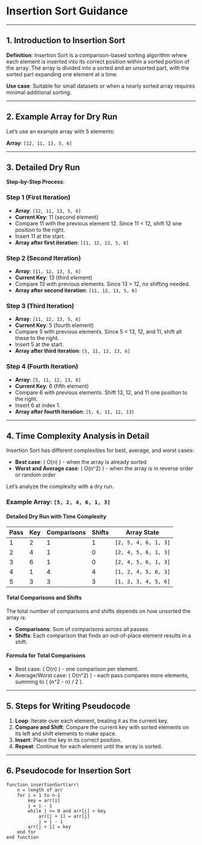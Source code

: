 # Insertion Sort Guidance

---

## 1. Introduction to Insertion Sort
**Definition**: Insertion Sort is a comparison-based sorting algorithm where each element is inserted into its correct position within a sorted portion of the array. The array is divided into a sorted and an unsorted part, with the sorted part expanding one element at a time.

**Use case**: Suitable for small datasets or when a nearly sorted array requires minimal additional sorting.

---

## 2. Example Array for Dry Run
Let’s use an example array with 5 elements:

**Array**: `[12, 11, 13, 5, 6]`

---

## 3. Detailed Dry Run

**Step-by-Step Process**:

### Step 1 (First Iteration)
- **Array**: `[12, 11, 13, 5, 6]`
- **Current Key**: 11 (second element)
- Compare 11 with the previous element 12. Since 11 < 12, shift 12 one position to the right.
- Insert 11 at the start.
- **Array after first iteration**: `[11, 12, 13, 5, 6]`

### Step 2 (Second Iteration)
- **Array**: `[11, 12, 13, 5, 6]`
- **Current Key**: 13 (third element)
- Compare 13 with previous elements. Since 13 > 12, no shifting needed.
- **Array after second iteration**: `[11, 12, 13, 5, 6]`

### Step 3 (Third Iteration)
- **Array**: `[11, 12, 13, 5, 6]`
- **Current Key**: 5 (fourth element)
- Compare 5 with previous elements. Since 5 < 13, 12, and 11, shift all these to the right.
- Insert 5 at the start.
- **Array after third iteration**: `[5, 11, 12, 13, 6]`

### Step 4 (Fourth Iteration)
- **Array**: `[5, 11, 12, 13, 6]`
- **Current Key**: 6 (fifth element)
- Compare 6 with previous elements. Shift 13, 12, and 11 one position to the right.
- Insert 6 at index 1.
- **Array after fourth iteration**: `[5, 6, 11, 12, 13]`

---

## 4. Time Complexity Analysis in Detail

Insertion Sort has different complexities for best, average, and worst cases:

- **Best case**: \( O(n) \) - when the array is already sorted
- **Worst and Average case**: \( O(n^2) \) - when the array is in reverse order or random order

Let’s analyze the complexity with a dry run.

### Example Array: `[5, 2, 4, 6, 1, 3]`

#### Detailed Dry Run with Time Complexity

| Pass | Key | Comparisons | Shifts | Array State                    |
|------|-----|-------------|--------|--------------------------------|
| 1    | 2   | 1           | 1      | `[2, 5, 4, 6, 1, 3]`           |
| 2    | 4   | 1           | 0      | `[2, 4, 5, 6, 1, 3]`           |
| 3    | 6   | 1           | 0      | `[2, 4, 5, 6, 1, 3]`           |
| 4    | 1   | 4           | 4      | `[1, 2, 4, 5, 6, 3]`           |
| 5    | 3   | 3           | 3      | `[1, 2, 3, 4, 5, 6]`           |

#### Total Comparisons and Shifts
The total number of comparisons and shifts depends on how unsorted the array is:

- **Comparisons**: Sum of comparisons across all passes.
- **Shifts**: Each comparison that finds an out-of-place element results in a shift.

#### Formula for Total Comparisons
- Best case: \( O(n) \) - one comparison per element.
- Average/Worst case: \( O(n^2) \) - each pass compares more elements, summing to \( (n^2 - n) / 2 \).

---

## 5. Steps for Writing Pseudocode

1. **Loop**: Iterate over each element, treating it as the current key.
2. **Compare and Shift**: Compare the current key with sorted elements on its left and shift elements to make space.
3. **Insert**: Place the key in its correct position.
4. **Repeat**: Continue for each element until the array is sorted.

---

## 6. Pseudocode for Insertion Sort

```plaintext
function insertionSort(arr)
    n = length of arr
    for i = 1 to n-1
        key = arr[i]
        j = i - 1
        while j >= 0 and arr[j] > key
            arr[j + 1] = arr[j]
            j = j - 1
        arr[j + 1] = key
    end for
end function
